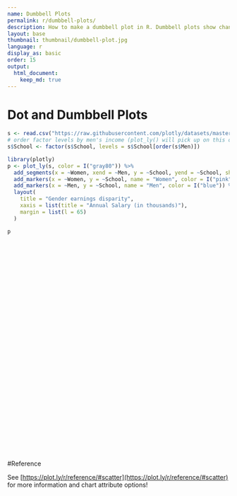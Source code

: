 ```yaml
---
name: Dumbbell Plots
permalink: r/dumbbell-plots/
description: How to make a dumbbell plot in R. Dumbbell plots show changes between two points in time or between two conditions.
layout: base
thumbnail: thumbnail/dumbbell-plot.jpg
language: r
display_as: basic
order: 15
output:
  html_document:
    keep_md: true
---
```



# Dot and Dumbbell Plots


```r
s <- read.csv("https://raw.githubusercontent.com/plotly/datasets/master/school_earnings.csv")
# order factor levels by men's income (plot_ly() will pick up on this ordering)
s$School <- factor(s$School, levels = s$School[order(s$Men)])

library(plotly)
p <- plot_ly(s, color = I("gray80")) %>%
  add_segments(x = ~Women, xend = ~Men, y = ~School, yend = ~School, showlegend = FALSE) %>%
  add_markers(x = ~Women, y = ~School, name = "Women", color = I("pink")) %>%
  add_markers(x = ~Men, y = ~School, name = "Men", color = I("blue")) %>%
  layout(
    title = "Gender earnings disparity",
    xaxis = list(title = "Annual Salary (in thousands)"),
    margin = list(l = 65)
  )

p
```

<div id="htmlwidget-8727582d0b8fbd5d246b" style="width:672px;height:480px;" class="plotly html-widget"></div>
<script type="application/json" data-for="htmlwidget-8727582d0b8fbd5d246b">{"x":{"visdat":{"24f86e3e5919":["function () ","plotlyVisDat"]},"cur_data":"24f86e3e5919","attrs":{"24f86e3e5919":{"color":["gray80"],"alpha_stroke":1,"sizes":[10,100],"spans":[1,20],"x":{},"y":{},"xend":{},"yend":{},"type":"scatter","mode":"lines","showlegend":false,"inherit":true},"24f86e3e5919.1":{"color":["pink"],"alpha_stroke":1,"sizes":[10,100],"spans":[1,20],"x":{},"y":{},"type":"scatter","mode":"markers","name":"Women","inherit":true},"24f86e3e5919.2":{"color":["blue"],"alpha_stroke":1,"sizes":[10,100],"spans":[1,20],"x":{},"y":{},"type":"scatter","mode":"markers","name":"Men","inherit":true}},"layout":{"margin":{"b":40,"l":65,"t":25,"r":10},"title":"Gender earnings disparity","xaxis":{"domain":[0,1],"automargin":true,"title":"Annual Salary (in thousands)"},"yaxis":{"domain":[0,1],"automargin":true,"title":"School","type":"category","categoryorder":"array","categoryarray":["UCLA","SoCal","Emory","Michigan","Berkeley","Brown","NYU","Notre Dame","Cornell","Tufts","Yale","Dartmouth","Chicago","Columbia","Duke","Georgetown","Princeton","U.Penn","Stanford","MIT","Harvard"]},"hovermode":"closest","showlegend":true},"source":"A","config":{"showSendToCloud":false},"data":[{"x":[94,152,null,96,151,null,112,165,null,92,141,null,90,137,null,78,118,null,94,131,null,76,112,null,79,114,null,86,119,null,93,124,null,84,114,null,67,94,null,73,100,null,80,107,null,62,84,null,72,92,null,71,88,null,68,82,null,64,78,null,72,81],"y":["MIT","MIT",null,"Stanford","Stanford",null,"Harvard","Harvard",null,"U.Penn","U.Penn",null,"Princeton","Princeton",null,"Chicago","Chicago",null,"Georgetown","Georgetown",null,"Tufts","Tufts",null,"Yale","Yale",null,"Columbia","Columbia",null,"Duke","Duke",null,"Dartmouth","Dartmouth",null,"NYU","NYU",null,"Notre Dame","Notre Dame",null,"Cornell","Cornell",null,"Michigan","Michigan",null,"Brown","Brown",null,"Berkeley","Berkeley",null,"Emory","Emory",null,"UCLA","UCLA",null,"SoCal","SoCal"],"type":"scatter","mode":"lines","showlegend":false,"marker":{"color":"rgba(204,204,204,1)","line":{"color":"rgba(204,204,204,1)"}},"textfont":{"color":"rgba(204,204,204,1)"},"error_y":{"color":"rgba(204,204,204,1)"},"error_x":{"color":"rgba(204,204,204,1)"},"line":{"color":"rgba(204,204,204,1)"},"xaxis":"x","yaxis":"y","frame":null},{"x":[94,96,112,92,90,78,94,76,79,86,93,84,67,73,80,62,72,71,68,64,72],"y":["MIT","Stanford","Harvard","U.Penn","Princeton","Chicago","Georgetown","Tufts","Yale","Columbia","Duke","Dartmouth","NYU","Notre Dame","Cornell","Michigan","Brown","Berkeley","Emory","UCLA","SoCal"],"type":"scatter","mode":"markers","name":"Women","marker":{"color":"rgba(255,192,203,1)","line":{"color":"rgba(255,192,203,1)"}},"textfont":{"color":"rgba(255,192,203,1)"},"error_y":{"color":"rgba(255,192,203,1)"},"error_x":{"color":"rgba(255,192,203,1)"},"line":{"color":"rgba(255,192,203,1)"},"xaxis":"x","yaxis":"y","frame":null},{"x":[152,151,165,141,137,118,131,112,114,119,124,114,94,100,107,84,92,88,82,78,81],"y":["MIT","Stanford","Harvard","U.Penn","Princeton","Chicago","Georgetown","Tufts","Yale","Columbia","Duke","Dartmouth","NYU","Notre Dame","Cornell","Michigan","Brown","Berkeley","Emory","UCLA","SoCal"],"type":"scatter","mode":"markers","name":"Men","marker":{"color":"rgba(0,0,255,1)","line":{"color":"rgba(0,0,255,1)"}},"textfont":{"color":"rgba(0,0,255,1)"},"error_y":{"color":"rgba(0,0,255,1)"},"error_x":{"color":"rgba(0,0,255,1)"},"line":{"color":"rgba(0,0,255,1)"},"xaxis":"x","yaxis":"y","frame":null}],"highlight":{"on":"plotly_click","persistent":false,"dynamic":false,"selectize":false,"opacityDim":0.2,"selected":{"opacity":1},"debounce":0},"shinyEvents":["plotly_hover","plotly_click","plotly_selected","plotly_relayout","plotly_brushed","plotly_brushing","plotly_clickannotation","plotly_doubleclick","plotly_deselect","plotly_afterplot","plotly_sunburstclick"],"base_url":"https://plot.ly"},"evals":[],"jsHooks":[]}</script>

#Reference

See [https://plot.ly/r/reference/#scatter](https://plot.ly/r/reference/#scatter) for more information and chart attribute options!
